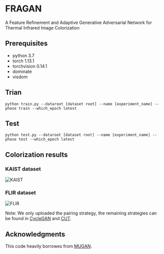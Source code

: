 # FRAGAN
A Feature Refinement and Adaptive Generative Adversarial Network for Thermal Infrared Image Colorization          


## Prerequisites
- python 3.7
- torch 1.13.1
- torchvision 0.14.1
- dominate
- visdom

## Trian
```
python train.py --dataroot [dataset root] --name [experiment_name] --phase train --which_epoch latest
```

## Test
```
python test.py --dataroot [dataset root] --name [experiment_name] --phase test --which_epoch latest
```


## Colorization results
### KAIST dataset
![KAIST](img/KAIST.png)

### FLIR dataset
![FLIR](img/FLIR.png)


Note: We only uploaded the pairing strategy, the remaining strategies can be found in [CycleGAN](https://github.com/junyanz/pytorch-CycleGAN-and-pix2pix) and [CUT](https://github.com/taesungp/contrastive-unpaired-translation).

## Acknowledgments
This code heavily borrowes from [MUGAN](https://github.com/HangyingLiao/MUGAN).
